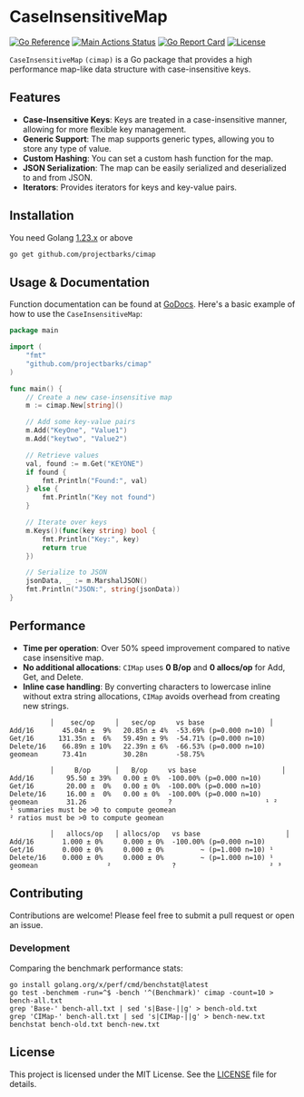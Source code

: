 # CaseInsensitiveMap

[![Go Reference](https://pkg.go.dev/badge/github.com/projectbarks/cimap.svg)](https://pkg.go.dev/github.com/projectbarks/cimap)
[![Main Actions Status](https://github.com/projectbarks/cimap/workflows/Go/badge.svg)](https://github.com/projectbarks/cimap/actions)
[![Go Report Card](https://goreportcard.com/badge/github.com/projectbarks/cimap)](https://goreportcard.com/report/github.com/projectbarks/cimap)
[![License](https://img.shields.io/badge/license-MIT-blue.svg)](./LICENSE.md)

`CaseInsensitiveMap` `(cimap)` is a Go package that provides a high performance map-like data structure with case-insensitive keys. 

## Features

- **Case-Insensitive Keys**: Keys are treated in a case-insensitive manner, allowing for more flexible key management.
- **Generic Support**: The map supports generic types, allowing you to store any type of value.
- **Custom Hashing**: You can set a custom hash function for the map.
- **JSON Serialization**: The map can be easily serialized and deserialized to and from JSON.
- **Iterators**: Provides iterators for keys and key-value pairs.

## Installation

You need Golang [1.23.x](https://go.dev/dl/) or above

```bash
go get github.com/projectbarks/cimap
```

## Usage & Documentation

Function documentation can be found at [GoDocs](https://pkg.go.dev/github.com/projectbarks/cimap). Here's a basic example of how to use the `CaseInsensitiveMap`:

```go
package main

import (
	"fmt"
	"github.com/projectbarks/cimap"
)

func main() {
	// Create a new case-insensitive map
	m := cimap.New[string]()

	// Add some key-value pairs
	m.Add("KeyOne", "Value1")
	m.Add("keytwo", "Value2")

	// Retrieve values
	val, found := m.Get("KEYONE")
	if found {
		fmt.Println("Found:", val)
	} else {
		fmt.Println("Key not found")
	}

	// Iterate over keys
	m.Keys()(func(key string) bool {
		fmt.Println("Key:", key)
		return true
	})

	// Serialize to JSON
	jsonData, _ := m.MarshalJSON()
	fmt.Println("JSON:", string(jsonData))
}
```

## Performance

-   **Time per operation**: Over 50% speed improvement compared to native case insensitive map.
-   **No additional allocations**: `CIMap` uses **0 B/op** and **0 allocs/op** for Add, Get, and Delete.
-   **Inline case handling**: By converting characters to lowercase inline without extra string allocations, `CIMap` avoids overhead from creating new strings.

```lang=bash
          │    sec/op     │   sec/op     vs base                │
Add/16       45.04n ±  9%   20.85n ± 4%  -53.69% (p=0.000 n=10)
Get/16      131.35n ±  6%   59.49n ± 9%  -54.71% (p=0.000 n=10)
Delete/16    66.89n ± 10%   22.39n ± 6%  -66.53% (p=0.000 n=10)
geomean      73.41n         30.28n       -58.75%
```

```lang=bash
          │     B/op      │   B/op     vs base                     │
Add/16        95.50 ± 39%   0.00 ± 0%  -100.00% (p=0.000 n=10)
Get/16        20.00 ±  0%   0.00 ± 0%  -100.00% (p=0.000 n=10)
Delete/16     16.00 ±  0%   0.00 ± 0%  -100.00% (p=0.000 n=10)
geomean       31.26                    ?                       ¹ ²
¹ summaries must be >0 to compute geomean
² ratios must be >0 to compute geomean
```

```lang=bash
          │   allocs/op   │ allocs/op   vs base                     │
Add/16       1.000 ± 0%     0.000 ± 0%  -100.00% (p=0.000 n=10)
Get/16       0.000 ± 0%     0.000 ± 0%         ~ (p=1.000 n=10) ¹
Delete/16    0.000 ± 0%     0.000 ± 0%         ~ (p=1.000 n=10) ¹
geomean                 ²               ?                       ² ³
```

## Contributing

Contributions are welcome! Please feel free to submit a pull request or open an issue.

### Development 

Comparing the benchmark performance stats:
```lang=bash
go install golang.org/x/perf/cmd/benchstat@latest
go test -benchmem -run=^$ -bench '^(Benchmark)' cimap -count=10 > bench-all.txt
grep 'Base-' bench-all.txt | sed 's|Base-||g' > bench-old.txt
grep 'CIMap-' bench-all.txt | sed 's|CIMap-||g' > bench-new.txt
benchstat bench-old.txt bench-new.txt

```

## License

This project is licensed under the MIT License. See the [LICENSE](LICENSE) file for details.